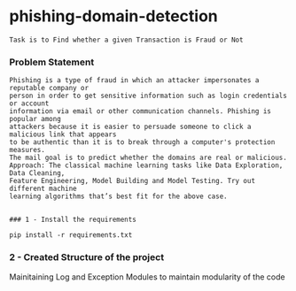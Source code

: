 # phishing-domain-detection
```
Task is to Find whether a given Transaction is Fraud or Not
```

### Problem Statement

```
Phishing is a type of fraud in which an attacker impersonates a reputable company or
person in order to get sensitive information such as login credentials or account
information via email or other communication channels. Phishing is popular among
attackers because it is easier to persuade someone to click a malicious link that appears
to be authentic than it is to break through a computer's protection measures.
The mail goal is to predict whether the domains are real or malicious.
Approach: The classical machine learning tasks like Data Exploration, Data Cleaning,
Feature Engineering, Model Building and Model Testing. Try out different machine
learning algorithms that’s best fit for the above case.


### 1 - Install the requirements
```

```
pip install -r requirements.txt
```

### 2 - Created Structure of the project
Mainitaining Log and Exception Modules to maintain modularity of the code
